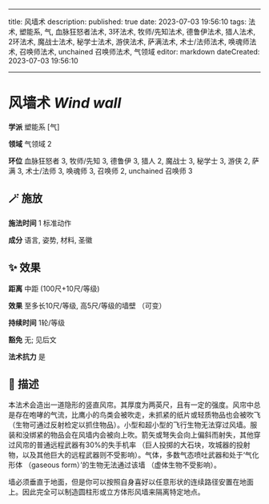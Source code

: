 
---
title: 风墙术
description: 
published: true
date: 2023-07-03 19:56:10
tags: 法术, 塑能系, 气, 血脉狂怒者法术, 3环法术, 牧师/先知法术, 德鲁伊法术, 猎人法术, 2环法术, 魔战士法术, 秘学士法术, 游侠法术, 萨满法术, 术士/法师法术, 唤魂师法术, 召唤师法术, unchained 召唤师法术, 气领域
editor: markdown
dateCreated: 2023-07-03 19:56:10

---

# **风墙术** *Wind wall*

**学派** 塑能系 \[气\] 

**领域** 气领域 2

**环位** 血脉狂怒者 3, 牧师/先知 3, 德鲁伊 3, 猎人 2, 魔战士 3, 秘学士 3, 游侠 2, 萨满 3, 术士/法师 3, 唤魂师 3, 召唤师 2, unchained 召唤师 3

## 🪄 施放

**施法时间** 1 标准动作

**成分** 语言, 姿势, 材料, 圣徽

## ✨ 效果  

**距离** 中距 (100尺+10尺/等级) 

**效果** 至多长10尺/等级, 高5尺/等级的墙壁 （可变） 

**持续时间** 1轮/等级 

**豁免** 无; 见后文

**法术抗力** 是

## 📖 描述

本法术会造出一道隐形的竖直风帘。其厚度为两英尺，且有一定的强度。风帘中总是存在咆哮的气流，比鹰小的鸟类会被吹走，未抓紧的纸片或轻质物品也会被吹飞 （生物可通过反射检定以抓住物品）。小型和超小型的飞行生物无法穿过风墙。服装和没绑紧的物品会在风墙内会被向上吹。箭矢或弩失会向上偏斜而射失，其他穿过风帘的普通远程武器有30%的失手机率 （巨人投掷的大石块，攻城器的投射物，以及其他巨大的远程武器则不受影响）。气体，多数气态喷吐武器和处于‘气化形体 （gaseous form）’的生物无法通过该墙 （虚体生物不受影响）。

墙必须垂直于地面，但是你可以按照自身喜好以任意形状的连续路径安置在地面上。因此完全可以制造圆柱形或立方体形风墙来隔离特定地点。
    